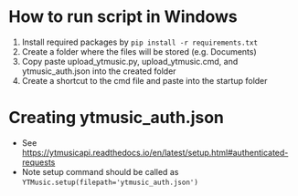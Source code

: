 # How to run script in Windows

1. Install required packages by `pip install -r requirements.txt`
2. Create a folder where the files will be stored (e.g. Documents)
3. Copy paste upload_ytmusic.py, upload_ytmusic.cmd, and ytmusic_auth.json into the created folder
4. Create a shortcut to the cmd file and paste into the startup folder

# Creating ytmusic_auth.json
- See https://ytmusicapi.readthedocs.io/en/latest/setup.html#authenticated-requests
- Note setup command should be called as `YTMusic.setup(filepath='ytmusic_auth.json')`